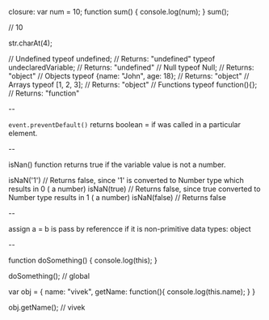 closure:
var num = 10;
function sum()
{
 console.log(num);
}
sum();

// 10


str.charAt(4);


// Undefined
typeof undefined;  // Returns: "undefined"
typeof undeclaredVariable; // Returns: "undefined"
// Null
typeof Null;  // Returns: "object"
// Objects
typeof {name: "John", age: 18};  // Returns: "object"
// Arrays
typeof [1, 2, 3];  // Returns: "object"
// Functions
typeof function(){};  // Returns: "function"

--

`event.preventDefault()` returns boolean = if was called in a particular element.

--


 isNan() function returns true if the variable value is not a number.

isNaN('1')  // Returns false, since '1' is converted to Number type which results in 0 ( a number)
isNaN(true) // Returns false, since true converted to Number type results in 1 ( a number)
isNaN(false) // Returns false

--

assign a  = b is pass by referencce if it is non-primitive data types: object

--

function doSomething() {
  console.log(this);
}

doSomething(); // global



var obj = {
    name:  "vivek",
    getName: function(){
    console.log(this.name);
  }
}

obj.getName(); // vivek
